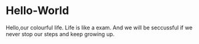 # Hello-World
Hello,our colourful life.
Life is like a exam.
And we will be seccussful if we never stop our steps and keep growing up.
